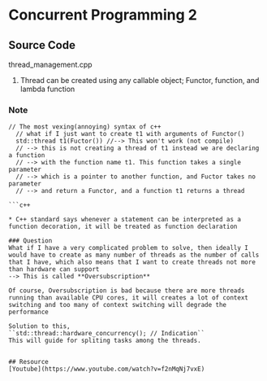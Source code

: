 # Concurrent Programming 2

## Source Code
thread_management.cpp

1. Thread can be created using any callable object; Functor, function, and lambda function

### Note
```
// The most vexing(annoying) syntax of c++
  // what if I just want to create t1 with arguments of Functor()
  std::thread t1(Fuctor()) //--> This won't work (not compile)
  // --> this is not creating a thread of t1 instead we are declaring a function
  // --> with the function name t1. This function takes a single parameter
  // --> which is a pointer to another function, and Fuctor takes no parameter
  // --> and return a Functor, and a function t1 returns a thread

```c++

* C++ standard says whenever a statement can be interpreted as a function decoration, it will be treated as function declaration

### Question
What if I have a very complicated problem to solve, then ideally I would have to create as many number of threads as the number of calls that I have, which also means that I want to create threads not more than hardware can support
--> This is called **Oversubscription**

Of course, Oversubscription is bad because there are more threads running than available CPU cores, it will creates a lot of context switching and too many of context switching will degrade the performance

Solution to this,
``std::thread::hardware_concurrency(); // Indication``
This will guide for spliting tasks among the threads.


## Resource
[Youtube](https://www.youtube.com/watch?v=f2nMqNj7vxE)

